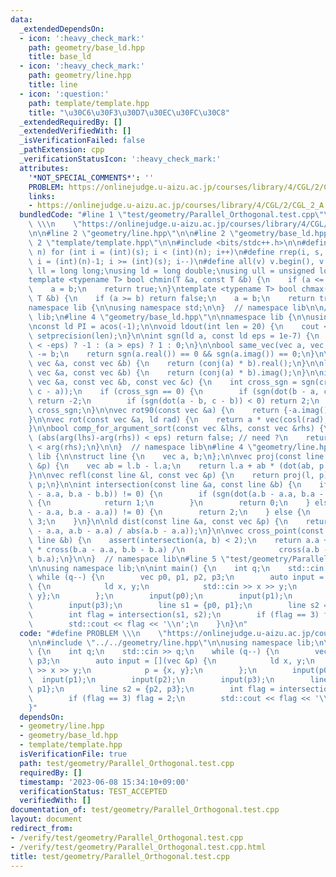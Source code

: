 ```yaml
---
data:
  _extendedDependsOn:
  - icon: ':heavy_check_mark:'
    path: geometry/base_ld.hpp
    title: base_ld
  - icon: ':heavy_check_mark:'
    path: geometry/line.hpp
    title: line
  - icon: ':question:'
    path: template/template.hpp
    title: "\u30C6\u30F3\u30D7\u30EC\u30FC\u30C8"
  _extendedRequiredBy: []
  _extendedVerifiedWith: []
  _isVerificationFailed: false
  _pathExtension: cpp
  _verificationStatusIcon: ':heavy_check_mark:'
  attributes:
    '*NOT_SPECIAL_COMMENTS*': ''
    PROBLEM: https://onlinejudge.u-aizu.ac.jp/courses/library/4/CGL/2/CGL_2_A
    links:
    - https://onlinejudge.u-aizu.ac.jp/courses/library/4/CGL/2/CGL_2_A
  bundledCode: "#line 1 \"test/geometry/Parallel_Orthogonal.test.cpp\"\n#define PROBLEM\
    \ \\\n    \"https://onlinejudge.u-aizu.ac.jp/courses/library/4/CGL/2/CGL_2_A\"\
    \n\n#line 2 \"geometry/line.hpp\"\n\n#line 2 \"geometry/base_ld.hpp\"\n\n#line\
    \ 2 \"template/template.hpp\"\n\n#include <bits/stdc++.h>\n\n#define rep(i, s,\
    \ n) for (int i = (int)(s); i < (int)(n); i++)\n#define rrep(i, s, n) for (int\
    \ i = (int)(n)-1; i >= (int)(s); i--)\n#define all(v) v.begin(), v.end()\n\nusing\
    \ ll = long long;\nusing ld = long double;\nusing ull = unsigned long long;\n\n\
    template <typename T> bool chmin(T &a, const T &b) {\n    if (a <= b) return false;\n\
    \    a = b;\n    return true;\n}\ntemplate <typename T> bool chmax(T &a, const\
    \ T &b) {\n    if (a >= b) return false;\n    a = b;\n    return true;\n}\n\n\
    namespace lib {\n\nusing namespace std;\n\n}  // namespace lib\n\n// using namespace\
    \ lib;\n#line 4 \"geometry/base_ld.hpp\"\n\nnamespace lib {\n\nusing vec = complex<ld>;\n\
    \nconst ld PI = acos(-1);\n\nvoid ldout(int len = 20) {\n    cout << fixed <<\
    \ setprecision(len);\n}\n\nint sgn(ld a, const ld eps = 1e-7) {\n    return (a\
    \ < -eps) ? -1 : (a > eps) ? 1 : 0;\n}\n\nbool same_vec(vec a, vec b) {\n    a\
    \ -= b;\n    return sgn(a.real()) == 0 && sgn(a.imag()) == 0;\n}\n\nld dot(const\
    \ vec &a, const vec &b) {\n    return (conj(a) * b).real();\n}\n\nld cross(const\
    \ vec &a, const vec &b) {\n    return (conj(a) * b).imag();\n}\n\nint isp(const\
    \ vec &a, const vec &b, const vec &c) {\n    int cross_sgn = sgn(cross(b - a,\
    \ c - a));\n    if (cross_sgn == 0) {\n        if (sgn(dot(b - a, c - a)) < 0)\
    \ return -2;\n        if (sgn(dot(a - b, c - b)) < 0) return 2;\n    }\n    return\
    \ cross_sgn;\n}\n\nvec rot90(const vec &a) {\n    return {-a.imag(), a.real()};\n\
    }\n\nvec rot(const vec &a, ld rad) {\n    return a * vec(cosl(rad), sinl(rad));\n\
    }\n\nbool comp_for_argument_sort(const vec &lhs, const vec &rhs) {\n    // if\
    \ (abs(arg(lhs)-arg(rhs)) < eps) return false; // need ?\n    return arg(lhs)\
    \ < arg(rhs);\n}\n\n}  // namespace lib\n#line 4 \"geometry/line.hpp\"\n\nnamespace\
    \ lib {\n\nstruct line {\n    vec a, b;\n};\n\nvec proj(const line &l, const vec\
    \ &p) {\n    vec ab = l.b - l.a;\n    return l.a + ab * (dot(ab, p - l.a) / norm(ab));\n\
    }\n\nvec refl(const line &l, const vec &p) {\n    return proj(l, p) * ld(2) -\
    \ p;\n}\n\nint intersection(const line &a, const line &b) {\n    if (sgn(cross(a.b\
    \ - a.a, b.a - b.b)) != 0) {\n        if (sgn(dot(a.b - a.a, b.a - b.b)) == 0)\
    \ {\n            return 1;\n        }\n        return 0;\n    } else if (sgn(cross(a.b\
    \ - a.a, b.a - a.a)) != 0) {\n        return 2;\n    } else {\n        return\
    \ 3;\n    }\n}\n\nld dist(const line &a, const vec &p) {\n    return abs(cross(p\
    \ - a.a, a.b - a.a) / abs(a.b - a.a));\n}\n\nvec cross_point(const line &a, const\
    \ line &b) {\n    assert(intersection(a, b) < 2);\n    return a.a + (a.b - a.a)\
    \ * cross(b.a - a.a, b.b - b.a) /\n                     cross(a.b - a.a, b.b -\
    \ b.a);\n}\n\n}  // namespace lib\n#line 5 \"test/geometry/Parallel_Orthogonal.test.cpp\"\
    \n\nusing namespace lib;\n\nint main() {\n    int q;\n    std::cin >> q;\n   \
    \ while (q--) {\n        vec p0, p1, p2, p3;\n        auto input = [](vec &p)\
    \ {\n            ld x, y;\n            std::cin >> x >> y;\n            p = {x,\
    \ y};\n        };\n        input(p0);\n        input(p1);\n        input(p2);\n\
    \        input(p3);\n        line s1 = {p0, p1};\n        line s2 = {p2, p3};\n\
    \        int flag = intersection(s1, s2);\n        if (flag == 3) flag = 2;\n\
    \        std::cout << flag << '\\n';\n    }\n}\n"
  code: "#define PROBLEM \\\n    \"https://onlinejudge.u-aizu.ac.jp/courses/library/4/CGL/2/CGL_2_A\"\
    \n\n#include \"../../geometry/line.hpp\"\n\nusing namespace lib;\n\nint main()\
    \ {\n    int q;\n    std::cin >> q;\n    while (q--) {\n        vec p0, p1, p2,\
    \ p3;\n        auto input = [](vec &p) {\n            ld x, y;\n            std::cin\
    \ >> x >> y;\n            p = {x, y};\n        };\n        input(p0);\n      \
    \  input(p1);\n        input(p2);\n        input(p3);\n        line s1 = {p0,\
    \ p1};\n        line s2 = {p2, p3};\n        int flag = intersection(s1, s2);\n\
    \        if (flag == 3) flag = 2;\n        std::cout << flag << '\\n';\n    }\n\
    }"
  dependsOn:
  - geometry/line.hpp
  - geometry/base_ld.hpp
  - template/template.hpp
  isVerificationFile: true
  path: test/geometry/Parallel_Orthogonal.test.cpp
  requiredBy: []
  timestamp: '2023-06-08 15:34:10+09:00'
  verificationStatus: TEST_ACCEPTED
  verifiedWith: []
documentation_of: test/geometry/Parallel_Orthogonal.test.cpp
layout: document
redirect_from:
- /verify/test/geometry/Parallel_Orthogonal.test.cpp
- /verify/test/geometry/Parallel_Orthogonal.test.cpp.html
title: test/geometry/Parallel_Orthogonal.test.cpp
---
```

